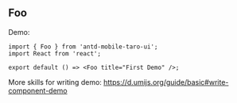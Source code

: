 ## Foo

Demo:

```tsx
import { Foo } from 'antd-mobile-taro-ui';
import React from 'react';

export default () => <Foo title="First Demo" />;
```

More skills for writing demo: https://d.umijs.org/guide/basic#write-component-demo
